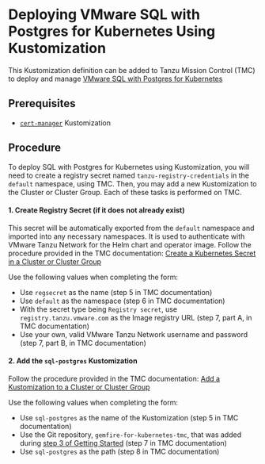 # Deploying VMware SQL with Postgres for Kubernetes Using Kustomization
This Kustomization definition can be added to Tanzu Mission Control (TMC) to deploy and manage [VMware SQL with Postgres for Kubernetes](https://docs.vmware.com/en/VMware-SQL-with-Postgres-for-Kubernetes/2.3/vmware-postgres-k8s/GUID-index.html)

## Prerequisites
* [`cert-manager`](../cert-manager/README.md) Kustomization

## Procedure
To deploy SQL with Postgres for Kubernetes using Kustomization, you will need to create a registry secret named `tanzu-registry-credentials` in the `default` namespace, using TMC. Then, you may add a new Kustomization to the Cluster or Cluster Group. Each of these tasks is performed on TMC.

#### 1. Create Registry Secret (if it does not already exist)
This secret will be automatically exported from the `default` namespace and imported into any necessary namespaces. It is used to authenticate with VMware Tanzu Network for the Helm chart and operator image. Follow the procedure provided in the TMC documentation: [Create a Kubernetes Secret in a Cluster or Cluster Group](https://docs.vmware.com/en/VMware-Tanzu-Mission-Control/services/tanzumc-using/GUID-BBE2404D-C2EE-41C7-B639-C0322783A74D.html)

Use the following values when completing the form:
* Use `regsecret` as the name (step 5 in TMC documentation)
* Use `default` as the namespace (step 6 in TMC documentation)
* With the secret type being `Registry secret`, use `registry.tanzu.vmware.com` as the Image registry URL (step 7, part A, in TMC documentation)
* Use your own, valid VMware Tanzu Network username and password (step 7, part B, in TMC documentation)

#### 2. Add the `sql-postgres` Kustomization
Follow the procedure provided in the TMC documentation: [Add a Kustomization to a Cluster or Cluster Group
](https://docs.vmware.com/en/VMware-Tanzu-Mission-Control/services/tanzumc-using/GUID-99916A6D-5DAF-4A26-88C7-28662F847F2F.html)

Use the following values when completing the form:
* Use `sql-postgres` as the name of the Kustomization (step 5 in TMC documentation)
* Use the Git repository, `gemfire-for-kubernetes-tmc`, that was added during [step 3 of Getting Started](../README.md#3-add-a-git-repository) (step 7 in TMC documentation)
* Use `sql-postgres` as the path (step 8 in TMC documentation)
